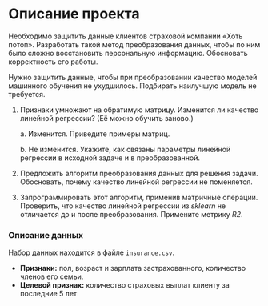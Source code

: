 # Описание проекта

Необходимо защитить данные клиентов страховой компании «Хоть потоп». Разработать такой метод преобразования данных, чтобы по ним было сложно восстановить персональную информацию. Обосновать корректность его работы.

Нужно защитить данные, чтобы при преобразовании качество моделей машинного обучения не ухудшилось. Подбирать наилучшую модель не требуется.

1.  Признаки умножают на обратимую матрицу. Изменится ли качество линейной регрессии? (Её можно обучить заново.)
    
    a. Изменится. Приведите примеры матриц.
    
    b. Не изменится. Укажите, как связаны параметры линейной регрессии в исходной задаче и в преобразованной.
    
2.  Предложить алгоритм преобразования данных для решения задачи. Обосновать, почему качество линейной регрессии не поменяется.
    
3.  Запрограммировать этот алгоритм, применив матричные операции. Проверить, что качество линейной регрессии из *sklearn* не отличается до и после преобразования. Примените метрику *R2*.
    

### Описание данных

Набор данных находится в файле `insurance.csv`.

- **Признаки:** пол, возраст и зарплата застрахованного, количество членов его семьи.
- **Целевой признак:** количество страховых выплат клиенту за последние 5 лет

&nbsp;
